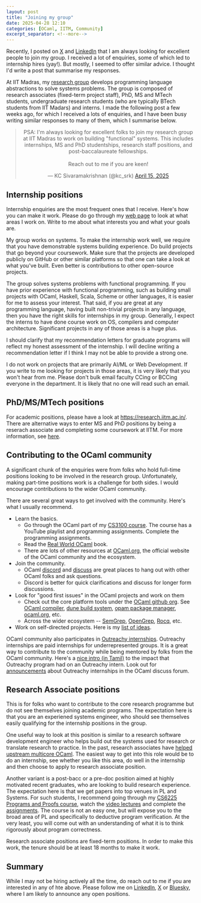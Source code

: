 ```yaml
---
layout: post
title: "Joining my group"
date: 2025-04-28 12:10
categories: [OCaml, IITM, Community]
excerpt_separator: <!--more-->
---
```


Recently, I posted on [X](https://x.com/kc_srk/status/1912008952340164804) and
[LinkedIn](https://www.linkedin.com/posts/kc-sivaramakrishnan-25061a14_kc-sivaramakrishnan-activity-7317777561936183296-8hH-/)
that I am always looking for excellent people to join my group. I received a lot
of enquiries, some of which led to internship hires (yay!). But mostly, I seemed
to offer similar advice. I thought I'd write a post that summarise my responses.

<!--more-->

At IIT Madras, my [research group](https://github.com/prismlab) develops
programming language abstractions to solve systems problems. The group is
composed of research associates (fixed-term project staff), PhD, MS and MTech
students, undergraduate research students (who are typically BTech students from
IIT Madars) and interns. I made the following post a few weeks ago, for which I
received a lots of enquiries, and I have been busy writing similar responses to
many of them, which I summarise below.

<center>
<blockquote class="twitter-tweet"><p lang="en" dir="ltr">PSA: I&#39;m always looking for excellent folks to join my research group at IIT Madras to work on building &quot;functional&quot; systems. This includes internships, MS and PhD studentships, research staff positions, and post-baccalaureate fellowships. <br><br>Reach out to me if you are keen!</p>&mdash; KC Sivaramakrishnan (@kc_srk) <a href="https://twitter.com/kc_srk/status/1912008952340164804?ref_src=twsrc%5Etfw">April 15, 2025</a></blockquote> <script async src="https://platform.twitter.com/widgets.js" charset="utf-8"></script>
</center>

## Internship positions

Internship enquiries are the most frequent ones that I receive. Here's how you
can make it work.  Please do go through my [web page](https://kcsrk.info) to
look at what areas I work on. Write to me about what interests you and what your
goals are.

My group works on systems. To make the internship work well, we require that you
have demonstrable systems building experience. Do build projects that go beyond
your coursework.  Make sure that the projects are developed publicly on GitHub
or other similar platforms so that one can take a look at what you've
built. Even better is contributions to other open-source projects.

The group solves systems problems with functional programming. If you have prior
experience with functional programming, such as building small projects with
OCaml, Haskell, Scala, Scheme or other languages, it is easier for me to assess
your interest. That said, if you are great at any programming language, having
built non-trivial projects in any language, then you have the right skills for
internships in my group. Generally, I expect the interns to have done course
work on OS, compilers and computer architecture. Significant projects in any of
those areas is a huge plus.

I should clarify that my recommendation letters for graduate programs will
reflect my honest assessment of the internship. I will decline writing a
recommendation letter if I think I may not be able to provide a strong one.

I do not work on projects that are primarily AI/ML or Web Development. If you
write to me looking for projects in those areas, it is very likely that you
won't hear from me. Please don't bulk email faculty CCing or BCCing everyone in
the department. It is likely that no one will read such an email.

## PhD/MS/MTech positions

For academic positions, please have a look at <https://research.iitm.ac.in/>.
There are alternative ways to enter MS and PhD positions by being a reserach
associate and completing some coursework at IITM. For more information, see
[here](https://cystar.iitm.ac.in/join-us/#:~:text=Pathways%20to%20IIT%20Madras).

## Contributing to the OCaml community

A significant chunk of the enquiries were from folks who hold full-time
positions looking to be involved in the research group. Unfortunately, making
part-time positions work is a challenge for both sides. I would encourage
contributions to the wider OCaml community.

There are several great ways to get involved with the community. Here's what I
usually recommend.

* Learn the basics.
  + Go through the OCaml part of my [CS3100 course](https://github.com/kayceesrk/cs3100_m20). The course has a YouTube
  playlist and programming assignments. Complete the programming assignments.
  + Read the [Real World OCaml](https://dev.realworldocaml.org/) book.
  + There are lots of other resources at [OCaml.org](https://ocaml.org/), the official website of the OCaml community and the ecosystem.
* Join the community.
  + OCaml [discord](https://discord.com/invite/ZBgYuvR) and [discuss](https://discuss.ocaml.org/) are great places to hang out with other OCaml folks and ask questions.
  + Discord is better for quick clarifications and discuss for longer form discussions.
* Look for "good first issues" in the OCaml projects and work on them
  + Check out the core platform tools under the [OCaml github org](https://github.com/search?q=label%3A%22good+first+issue%22+language%3AOCaml+state%3Aopen+org%3Aocaml&type=issues). See [OCaml compiler](https://github.com/ocaml/ocaml/issues?q=is%3Aissue%20state%3Aopen%20label%3A%22good%20first%20issue%22), [dune build system](https://github.com/ocaml/dune/issues?q=is%3Aissue%20state%3Aopen%20label%3A%22good%20first%20issue%22), [opam package manager](https://github.com/ocaml/opam/issues?q=is%3Aissue%20state%3Aopen%20label%3A%22easy%20first%20issue%22), [ocaml.org](https://github.com/ocaml/ocaml.org/issues?q=is%3Aissue%20state%3Aopen%20label%3A%22good%20first%20issue%22), etc.
  + Across the wider ecosystem -- [SemGrep](https://github.com/semgrep/semgrep/issues?q=is%3Aissue%20state%3Aopen%20label%3A%22good%20first%20issue%22%20), [OpenGrep](https://github.com/opengrep/opengrep/issues?q=is%3Aissue%20state%3Aopen%20label%3A%22good%20first%20issue%22), [Rocq](https://github.com/rocq-prover/rocq/issues?q=is%3Aissue%20state%3Aopen%20label%3A%22good%20first%20issue%22), etc.
* Work on self-directed projects. Here is my [list of ideas](https://github.com/tarides/hackocaml).

OCaml community also participates in [Outreachy
internships](https://ocaml.org/outreachy). Outreachy internships are paid
internships for underrepresented groups. It is a great way to contribute to the
community while being mentored by folks from the OCaml community. Here's a [nice
intro (in Tamil)](https://www.youtube.com/watch?v=5eLRm8riAnI&t=970s) to the
impact that Outreachy program had on an Outreachy intern. Look out for
[announcements](https://discuss.ocaml.org/t/outreachy-june-2025/16154) about
Outreachy internships in the OCaml discuss forum.

## Research Associate positions

This is for folks who want to contribute to the core research programme but do
not see themselves joining academic programs. The expectation here is that you
are an experiened systems engineer, who should see themselves easily qualifying
for the internship positions in the group.

One useful way to look at this position is similar to a research software
development engineer who helps build out the systems used for research or
translate research to practice. In the past, research associates have [helped
upstream multicore
OCaml](https://kcsrk.info/ocaml/multicore/job/2019/09/16/1115-multicore-job/).
The easiest way to get into this role would be to do an internship, see whether
you like this area, do well in the internship and then choose to apply to
research associate position.

Another variant is a post-bacc or a pre-doc position aimed at highly motivated
recent graduates, who are looking to build research experience. The expectation
here is that we get papers into top venues in PL and Systems. For such students,
I recommend going through my [CS6225 Programs and Proofs
course](https://github.com/kayceesrk/cs6225_s25_iitm), watch the [video
lectures](https://www.youtube.com/playlist?list=PLt0HgEXFOHdkfd7phdKKmTIuwHEvPX0qb)
and complete the
[assignments](https://github.com/kayceesrk/cs6225_s25_iitm/tree/main/assignments).
The course is not an easy one, but will expose you to the broad area of PL and
specifically to deductive program verification. At the very least, you will come
out with an understanding of what it is to think rigorously about program
correctness.

Research associate positions are fixed-term positions. In order to make this
work, the tenure should be at least 18 months to make it work.

## Summary

While I may not be hiring actively all the time, do reach out to me if you are
interested in any of hte above. Please follow me on
[LinkedIn](https://www.linkedin.com/in/kc-sivaramakrishnan-25061a14/),
[X](https://x.com/kc_srk) or [Bluesky](https://bsky.app/profile/kcsrk.info),
where I am likely to announce any open positions.
